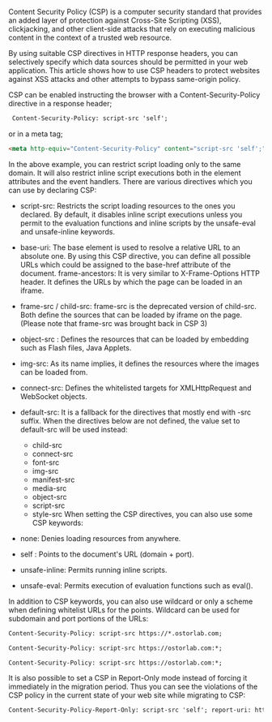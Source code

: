 Content Security Policy (CSP) is a computer security standard that provides an added layer of protection against
Cross-Site Scripting (XSS), clickjacking, and other client-side attacks that rely on executing malicious content in the
context of a trusted web resource.

By using suitable CSP directives in HTTP response headers, you can selectively specify which data sources should be
permitted in your web application. This article shows how to use CSP headers to protect websites against XSS attacks and
other attempts to bypass same-origin policy.

CSP can be enabled instructing the browser with a Content-Security-Policy directive in a response header;

```html
 Content-Security-Policy: script-src 'self';
```

or in a meta tag;

```html
<meta http-equiv="Content-Security-Policy" content="script-src 'self';"> 
```

In the above example, you can restrict script loading only to the same domain. It will also restrict inline script
executions both in the element attributes and the event handlers. There are various directives which you can use by
declaring CSP:

- script-src: Restricts the script loading resources to the ones you declared. By default, it disables inline script
  executions unless you permit to the evaluation functions and inline scripts by the unsafe-eval and unsafe-inline
  keywords.
- base-uri: The base element is used to resolve a relative URL to an absolute one. By using this CSP directive, you can
  define all possible URLs which could be assigned to the base-href attribute of the document.
  frame-ancestors: It is very similar to X-Frame-Options HTTP header. It defines the URLs by which the page can be
  loaded in an iframe.
- frame-src / child-src: frame-src is the deprecated version of child-src. Both define the sources that can be loaded by
  iframe on the page. (Please note that frame-src was brought back in CSP 3)
- object-src : Defines the resources that can be loaded by embedding such as Flash files, Java Applets.
- img-src: As its name implies, it defines the resources where the images can be loaded from.
- connect-src: Defines the whitelisted targets for XMLHttpRequest and WebSocket objects.
- default-src: It is a fallback for the directives that mostly end with -src suffix. When the directives below are not
  defined, the value set to default-src will be used instead:
    - child-src
    - connect-src
    - font-src
    - img-src
    - manifest-src
    - media-src
    - object-src
    - script-src
    - style-src
      When setting the CSP directives, you can also use some CSP keywords:

- none: Denies loading resources from anywhere.
- self : Points to the document's URL (domain + port).
- unsafe-inline: Permits running inline scripts.
- unsafe-eval: Permits execution of evaluation functions such as eval().

In addition to CSP keywords, you can also use wildcard or only a scheme when defining whitelist URLs for the points.
Wildcard can be used for subdomain and port portions of the URLs:

```html
Content-Security-Policy: script-src https://*.ostorlab.com;
```

```html
Content-Security-Policy: script-src https://ostorlab.com:*;
```

```html
Content-Security-Policy: script-src https://ostorlab.com:*;
```

It is also possible to set a CSP in Report-Only mode instead of forcing it immediately in the migration period. Thus you
can see the violations of the CSP policy in the current state of your web site while migrating to CSP:

```html
Content-Security-Policy-Report-Only: script-src 'self'; report-uri: https://ostorlab.com;
```